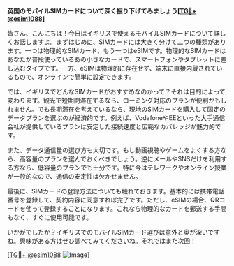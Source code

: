 **英国のモバイルSIMカードについて深く掘り下げてみましょう[[TG💪+ @esim1088](https://t.me/s/esim1088)]**

皆さん、こんにちは！今日はイギリスで使えるモバイルSIMカードについて詳しくお話しますよ。まずはじめに、SIMカードには大きく分けて二つの種類があります。一つは物理的なSIMカード、もう一つはeSIMです。物理的なSIMカードはあなたが普段使っているあの小さなカードで、スマートフォンやタブレットに差し込むタイプです。一方、eSIMは物理的に存在せず、端末に直接内蔵されているもので、オンラインで簡単に設定できます。

では、イギリスでどんなSIMカードがおすすめなのかって？それは目的によって変わります。観光で短期間滞在するなら、ローミング対応のプランが便利かもしれません。でも長期滞在を考えているなら、現地のSIMカードを購入して固定のデータプランを選ぶのが経済的です。例えば、VodafoneやEEといった大手通信会社が提供しているプランは安定した接続速度と広範なカバレッジが魅力的です。

また、データ通信量の選び方も大切です。もし動画視聴やゲームをよくする方なら、高容量のプランを選んでおくべきでしょう。逆にメールやSNSだけを利用する方なら、低容量のプランでも十分です。特に今はテレワークやオンライン授業が一般的なので、通信の安定性は欠かせません。

最後に、SIMカードの登録方法についても触れておきます。基本的には携帯電話番号を登録して、契約内容に同意すれば完了です。ただし、eSIMの場合、QRコードを使って登録することになります。これなら物理的なカードを郵送する手間もなく、すぐに使用可能です。

いかがでしたか？イギリスでのモバイルSIMカード選びは意外と奥が深いですね。興味がある方はぜひ調べてみてくださいね。それではまた次回！

[[TG💪+ @esim1088](https://t.me/s/esim1088) ![Image](https://i.postimg.cc/Y0z9fWf4/image.png)]